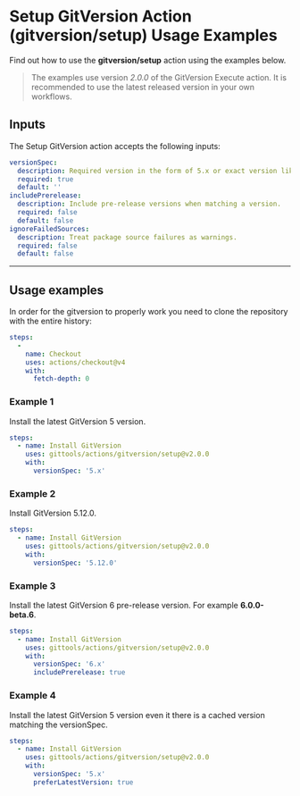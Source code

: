 # Setup GitVersion Action (gitversion/setup) Usage Examples

Find out how to use the **gitversion/setup** action using the examples below.

> The examples use version _2.0.0_ of the GitVersion Execute action.  It is recommended to use the latest released version in your own workflows.

## Inputs

The Setup GitVersion action accepts the following inputs:

```yaml
versionSpec:
  description: Required version in the form of 5.x or exact version like 5.12.0.
  required: true
  default: ''
includePrerelease:
  description: Include pre-release versions when matching a version.
  required: false
  default: false
ignoreFailedSources:
  description: Treat package source failures as warnings.
  required: false
  default: false
```

---

## Usage examples

In order for the gitversion to properly work you need to clone the repository with the entire history:

```yaml
steps:
  -
    name: Checkout
    uses: actions/checkout@v4
    with:
      fetch-depth: 0
```

### Example 1

Install the latest GitVersion 5 version.

```yaml
steps:
  - name: Install GitVersion
    uses: gittools/actions/gitversion/setup@v2.0.0
    with:
      versionSpec: '5.x'
```

### Example 2

Install GitVersion 5.12.0.

```yaml
steps:
  - name: Install GitVersion
    uses: gittools/actions/gitversion/setup@v2.0.0
    with:
      versionSpec: '5.12.0'
```

### Example 3

Install the latest GitVersion 6 pre-release version.  For example **6.0.0-beta.6**.

```yaml
steps:
  - name: Install GitVersion
    uses: gittools/actions/gitversion/setup@v2.0.0
    with:
      versionSpec: '6.x'
      includePrerelease: true
```

### Example 4

Install the latest GitVersion 5 version even it there is a cached version matching the versionSpec.

```yaml
steps:
  - name: Install GitVersion
    uses: gittools/actions/gitversion/setup@v2.0.0
    with:
      versionSpec: '5.x'
      preferLatestVersion: true
```
